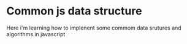 # Common js data structure

Here i'm learning how to implenent some commom data srutures and algorithms in javascript
